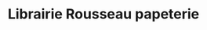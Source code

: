 ---
title: "Librairie Rousseau papeterie"
url: /pontarlier/librairie-rousseau-papeterie/
shop: livres
---